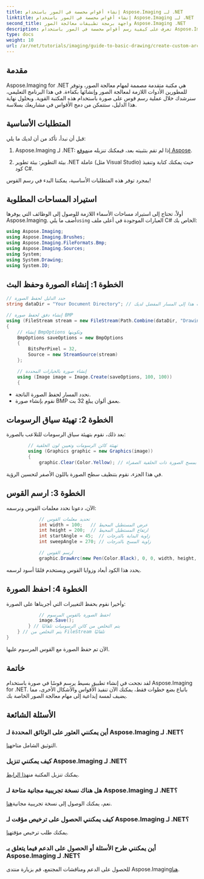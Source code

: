 ```yaml
---
title: إنشاء أقواس مخصصة في الصور باستخدام Aspose.Imaging لـ .NET
linktitle: إنشاء أقواس مخصصة في الصور باستخدام Aspose.Imaging لـ .NET
second_title: واجهة برمجة تطبيقات معالجة الصور Aspose.Imaging .NET
description: تعرف على كيفية رسم أقواس مخصصة في الصور باستخدام Aspose.Imaging for .NET. اتبع التعليمات خطوة بخطوة لإعداد صورتك، وتهيئة سياق الرسومات، وتحديد معلمات القوس، وحفظ الناتج النهائي.
type: docs
weight: 10
url: /ar/net/tutorials/imaging/guide-to-basic-drawing/create-custom-arc-in-images/
---
```

## مقدمة

Aspose.Imaging for .NET هي مكتبة متقدمة مصممة لمهام معالجة الصور، وتوفر للمطورين الأدوات اللازمة لمعالجة الصور وإنشائها بكفاءة. في هذا البرنامج التعليمي، سنرشدك خلال عملية رسم قوس على صورة باستخدام هذه المكتبة القوية. وبحلول نهاية هذا الدليل، ستتمكن من دمج الأقواس في مشاريعك بسلاسة.

## المتطلبات الأساسية

قبل أن نبدأ، تأكد من أن لديك ما يلي:

1.  Aspose.Imaging لـ .NET: إذا لم تقم بتثبيته بعد، فيمكنك تنزيله من[موقع Aspose](https://releases.aspose.com/imaging/net/).

2. بيئة التطوير: بيئة تطوير .NET عاملة (مثل Visual Studio) حيث يمكنك كتابة وتنفيذ كود C#.

بمجرد توفر هذه المتطلبات الأساسية، يمكننا البدء في رسم القوس!

## استيراد المساحات المطلوبة

 أولاً، تحتاج إلى استيراد مساحات الأسماء اللازمة للوصول إلى الوظائف التي يوفرها Aspose.Imaging. أضف ما يلي`using` العبارات الموجودة في أعلى ملف C# الخاص بك:

```csharp
using Aspose.Imaging;
using Aspose.Imaging.Brushes;
using Aspose.Imaging.FileFormats.Bmp;
using Aspose.Imaging.Sources;
using System;
using System.Drawing;
using System.IO;
```

## الخطوة 1: إنشاء الصورة وحفظ البث

```csharp
// حدد الدليل لحفظ الصورة
string dataDir = "Your Document Directory"; // قم بتحديث هذا إلى المسار المفضل لديك

// إنشاء دفق لحفظ صورة BMP
using (FileStream stream = new FileStream(Path.Combine(dataDir, "DrawingArc_out.bmp"), FileMode.Create))
{
    // إنشاء BmpOptions وتكوينها
    BmpOptions saveOptions = new BmpOptions
    {
        BitsPerPixel = 32,
        Source = new StreamSource(stream)
    };

    // إنشاء صورة بالخيارات المحددة
    using (Image image = Image.Create(saveOptions, 100, 100))
    {
```

- نحدد المسار لحفظ الصورة الناتجة.
- نقوم بإنشاء صورة BMP بعمق ألوان يبلغ 32 بت.

## الخطوة 2: تهيئة سياق الرسومات

بعد ذلك، نقوم بتهيئة سياق الرسومات للتلاعب بالصورة:

```csharp
        // تهيئة كائن الرسومات وتعيين لون الخلفية
        using (Graphics graphic = new Graphics(image))
        {
            graphic.Clear(Color.Yellow); // قم بمسح الصورة ذات الخلفية الصفراء
```

في هذا الجزء، نقوم بتنظيف سطح الصورة باللون الأصفر لتحسين الرؤية.

## الخطوة 3: ارسم القوس

الآن، دعونا نحدد معلمات القوس ونرسمه:

```csharp
            // تحديد معلمات القوس
            int width = 100;   // عرض المستطيل المحيط
            int height = 200;  // ارتفاع المستطيل المحيط
            int startAngle = 45;  // زاوية البداية بالدرجات
            int sweepAngle = 270; // زاوية المسح بالدرجات

            // ارسم القوس
            graphic.DrawArc(new Pen(Color.Black), 0, 0, width, height, startAngle, sweepAngle);
```

يحدد هذا الكود أبعاد وزوايا القوس ويستخدم قلمًا أسود لرسمه.

## الخطوة 4: احفظ الصورة

وأخيرا نقوم بحفظ التغييرات التي أجريناها على الصورة:

```csharp
            // احفظ الصورة بالقوس المرسوم
            image.Save();
        } // يتم التخلص من كائن الرسوميات تلقائيًا
    } // يتم التخلص من FileStream تلقائيًا
}
```

الآن تم حفظ الصورة مع القوس المرسوم عليها.

## خاتمة

لقد نجحت في إنشاء تطبيق بسيط يرسم قوسًا في صورة باستخدام Aspose.Imaging for .NET. باتباع بضع خطوات فقط، يمكنك الآن تنفيذ الأقواس والأشكال الأخرى، مما يضيف لمسة إبداعية إلى مهام معالجة الصور الخاصة بك.

## الأسئلة الشائعة

### أين يمكنني العثور على الوثائق المحددة لـ Aspose.Imaging لـ .NET؟

 التوثيق الشامل متاح[هنا](https://reference.aspose.com/imaging/net/).

### كيف يمكنني تنزيل Aspose.Imaging لـ .NET؟

 يمكنك تنزيل المكتبة من[هذا الرابط](https://releases.aspose.com/imaging/net/).

### هل هناك نسخة تجريبية مجانية متاحة لـ Aspose.Imaging لـ .NET؟

 نعم، يمكنك الوصول إلى نسخة تجريبية مجانية[هنا](https://releases.aspose.com/).

### كيف يمكنني الحصول على ترخيص مؤقت لـ Aspose.Imaging لـ .NET؟

 يمكنك طلب ترخيص مؤقت[هنا](https://purchase.conholdate.com/temporary-license/).

### أين يمكنني طرح الأسئلة أو الحصول على الدعم فيما يتعلق بـ Aspose.Imaging لـ .NET؟

 للحصول على الدعم ومناقشات المجتمع، قم بزيارة منتدى Aspose.Imaging[هنا](https://forum.aspose.com/).
